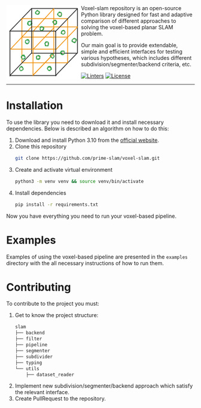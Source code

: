 <img align="left" width="200" height="200" src="assets/logo.svg">
Voxel-slam repository is an open-source Python library designed for fast 
and adaptive comparison of different approaches to solving the voxel-based planar SLAM problem.

Our main goal is to provide extendable, simple and efficient interfaces for
testing various hypotheses, which includes different subdivision/segmenter/backend criteria, etc.

[![Linters](https://github.com/prime-slam/voxel-slam/actions/workflows/lint.yaml/badge.svg)](https://github.com/prime-slam/voxel-slam/actions/workflows/lint.yaml)
[![License](https://img.shields.io/badge/License-Apache_2.0-blue.svg)](https://opensource.org/licenses/Apache-2.0)

- - -
# Installation

To use the library you need to download it and install necessary dependencies.
Below is described an algorithm on how to do this:

1. Download and install Python 3.10 from the [official website](https://www.python.org/downloads/).
2. Clone this repository
    ```bash
    git clone https://github.com/prime-slam/voxel-slam.git
    ```
3. Create and activate virtual environment
    ```bash
    python3 -m venv venv && source venv/bin/activate
    ```
4. Install dependencies
    ```bash
    pip install -r requirements.txt
    ```

Now you have everything you need to run your voxel-based pipeline.

# Examples

Examples of using the voxel-based pipeline are presented in the `examples` directory
with the all necessary instructions of how to run them.

# Contributing

To contribute to the project you must:
1. Get to know the project structure:
    ```
    slam
    ├── backend
    ├── filter
    ├── pipeline
    ├── segmenter
    ├── subdivider
    ├── typing
    └── utils
        ├── dataset_reader
    ```
2. Implement new subdivision/segmenter/backend approach which satisfy the relevant interface.
3. Create PullRequest to the repository.

